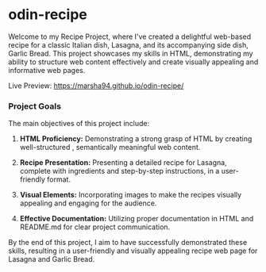 # odin-recipe

Welcome to my Recipe Project, where I've created a delightful web-based recipe for a classic Italian dish, Lasagna, and its accompanying side dish, Garlic Bread. This project showcases my skills in HTML, demonstrating my ability to structure web content effectively and create visually appealing and informative web pages.

Live Preview: https://marsha94.github.io/odin-recipe/

### Project Goals

The main objectives of this project include:

1. **HTML Proficiency:** Demonstrating a strong grasp of HTML by creating well-structured , semantically meaningful web content.

2. **Recipe Presentation:** Presenting a detailed recipe for Lasagna, complete with ingredients and step-by-step instructions, in a user-friendly format.

3. **Visual Elements:** Incorporating images to make the recipes visually appealing and engaging for the audience.

4. **Effective Documentation:** Utilizing proper documentation in HTML and README.md for clear project communication.

By the end of this project, I aim to have successfully demonstrated these skills, resulting in a user-friendly and visually appealing recipe web page for Lasagna and Garlic Bread.

